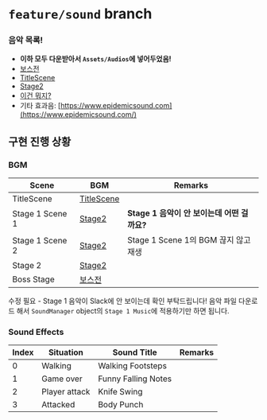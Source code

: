 # `feature/sound` branch

### 음악 목록!
- **이하 모두 다운받아서 `Assets/Audios`에 넣어두었음!**
- [보스전](https://assetstore.unity.com/packages/audio/music/free-6-dark-fantasy-boss-battle-tracks-275561)
- [TitleScene](https://www.youtube.com/watch?v=8Erdny-jZW4)
- [Stage2](https://www.youtube.com/watch?v=tRiZG9WGRGo)
- [이건 뭐지?](https://youtu.be/nb89_EBBQT0?si=rDmzDhzm-Qx8UXxV&t=123)
- 기타 효과음: [https://www.epidemicsound.com](https://www.epidemicsound.com/)

## 구현 진행 상황
### BGM
| Scene | BGM | Remarks |
| -- | -- | -- |
| TitleScene | [TitleScene](https://www.youtube.com/watch?v=8Erdny-jZW4) | |
| Stage 1 Scene 1 | [Stage2](https://www.youtube.com/watch?v=tRiZG9WGRGo) | **Stage 1 음악이 안 보이는데 어떤 걸까요?** |
| Stage 1 Scene 2 | [Stage2](https://www.youtube.com/watch?v=tRiZG9WGRGo) | Stage 1 Scene 1의 BGM 끊지 않고 재생 |
| Stage 2 | [Stage2](https://www.youtube.com/watch?v=tRiZG9WGRGo) | |
| Boss Stage | [보스전](https://assetstore.unity.com/packages/audio/music/free-6-dark-fantasy-boss-battle-tracks-275561) | |

수정 필요 - Stage 1 음악이 Slack에 안 보이는데 확인 부탁드립니다! 음악 파일 다운로드 해서 `SoundManager` object의 `Stage 1 Music`에 적용하기만 하면 됩니다.

### Sound Effects
| Index | Situation | Sound Title | Remarks |
| -- | -- | -- | -- |
| 0 | Walking | Walking Footsteps | |
| 1 | Game over | Funny Falling Notes | |
| 2 | Player attack | Knife Swing | |
| 3 | Attacked | Body Punch | |